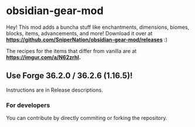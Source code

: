 # obsidian-gear-mod

Hey! This mod adds a buncha stuff like enchantments, dimensions, biomes, blocks, items, advancements, and more! Download it over at <b>https://github.com/SniperNation/obsidian-gear-mod/releases</b> :)

The recipes for the items that differ from vanilla are at <b>https://imgur.com/a/N62zrhI. </b>

## Use Forge 36.2.0 / 36.2.6 (1.16.5)!

Instructions are in Release descriptions.

### For developers

You can contribute by directly commiting or forking the repository.
